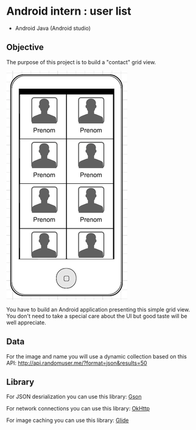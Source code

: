 # Android intern : user list

* Android Java (Android studio)

## Objective

The purpose of this project is to build a "contact" grid view.

![](android_user_gridview.png)

You have to build an Android application presenting this simple grid view. You don't need to take a special care about the UI but good taste will be well appreciate.

## Data
For the image and name you will use a dynamic collection based on this API: http://api.randomuser.me/?format=json&results=50

## Library

For JSON desrialization you can use this library: [Gson](https://github.com/google/gson)

For network connections you can use this library: [OkHttp](http://square.github.io/okhttp/)

For image caching you can use this library: [Glide](https://github.com/bumptech/glide)
